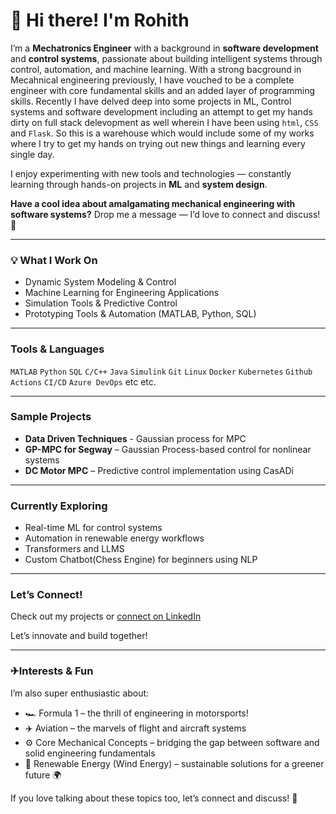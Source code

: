 # 👋 Hi there! I'm Rohith

I’m a **Mechatronics Engineer** with a background in **software development** and **control systems**, passionate about building intelligent systems through control, automation, and machine learning. With a strong bacground in Mecahnical engineering previously, I have vouched to be a complete engineer with core fundamental skills and an added layer of programming skills. Recently I have delved deep into some projects in ML, Control systems and software development including an attempt to get my hands dirty on full stack delevopment as well wherein I have been using `html`, `CSS` and `Flask`. So this is a warehouse which would include some of my works where I try to get my hands on trying out new things and learning every single day. 

I enjoy experimenting with new tools and technologies — constantly learning through hands-on projects in **ML** and **system design**.

**Have a cool idea about amalgamating mechanical engineering with software systems?** Drop me a message — I’d love to connect and discuss! 💬

---

### 💡 What I Work On
- Dynamic System Modeling & Control
- Machine Learning for Engineering Applications
- Simulation Tools & Predictive Control
- Prototyping Tools & Automation (MATLAB, Python, SQL)

---

### Tools & Languages
`MATLAB` `Python` `SQL` `C/C++` `Java` `Simulink` `Git` `Linux` `Docker` `Kubernetes` `Github Actions` `CI/CD` `Azure DevOps` etc etc.

---

### Sample Projects
- **Data Driven Techniques** - Gaussian process for MPC
- **GP-MPC for Segway** – Gaussian Process-based control for nonlinear systems  
- **DC Motor MPC** – Predictive control implementation using CasADi

---

### Currently Exploring
- Real-time ML for control systems  
- Automation in renewable energy workflows  
- Transformers and LLMS
- Custom Chatbot(Chess Engine) for beginners using NLP

---
### Let’s Connect!
Check out my projects or [connect on LinkedIn](https://www.linkedin.com/in/rohith-kamath-mijar-a47aaa12a) 

Let’s innovate and build together! 

---

### ✈Interests & Fun
I’m also super enthusiastic about:  
- 🏎 Formula 1 – the thrill of engineering in motorsports! 
- ✈️ Aviation – the marvels of flight and aircraft systems  
- ⚙️ Core Mechanical Concepts – bridging the gap between software and solid engineering fundamentals  
- 🌿 Renewable Energy (Wind Energy) – sustainable solutions for a greener future 🌍

If you love talking about these topics too, let’s connect and discuss! 💬
